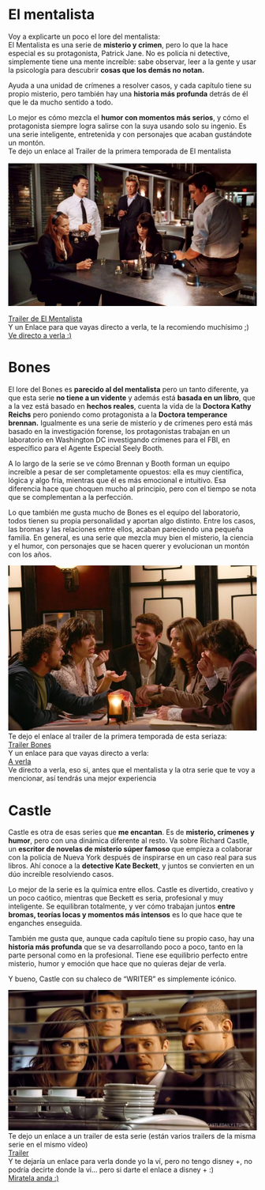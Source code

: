 # El mentalista
Voy a explicarte un poco el lore del mentalista: <br/>
El Mentalista es una serie de <b>misterio y crimen</b>, pero lo que la hace especial es su protagonista, Patrick Jane. No es policía ni detective, simplemente tiene una mente increíble: sabe observar, leer a la gente y usar la psicología para descubrir <b>cosas que los demás no notan.</b>

Ayuda a una unidad de crímenes a resolver casos, y cada capítulo tiene su propio misterio, pero también hay una <b>historia más profunda</b> detrás de él que le da mucho sentido a todo.

Lo mejor es cómo mezcla el <b>humor con momentos más serios</b>, y cómo el protagonista siempre logra salirse con la suya usando solo su ingenio. Es una serie inteligente, entretenida y con personajes que acaban gustándote un montón.<br/>
Te dejo un enlace al Trailer de la primera temporada de El mentalista

<img src = photos/descarga.jpg>

<a href = "https://www.youtube.com/embed/tCpWApgVqbc?si=j60xiYQXvE5qloBg">Trailer de El Mentalista</a><br/>
Y un Enlace para que vayas directo a verla, te la recomiendo muchísimo ;)
<a href = "https://www.primevideo.com/detail/0JCAGVKV8JB0IM3RCVPIWENAMX/ref=atv_dp_share_cu_r">Ve directo a verla :)</a>

# Bones 
El lore del Bones es <b>parecido al del mentalista</b> pero un tanto diferente, ya que esta serie <b>no tiene a un vidente</b> y además está <b>basada en un libro</b>, que a la vez está basado en <b>hechos reales</b>, cuenta la vida de la <b>Doctora Kathy Reichs</b> pero poniendo como protagonista a la <b>Doctora temperance brennan.</b>
Igualmente es una serie de misterio y de crímenes pero está más basado en la investigación forense, los protagonistas trabajan en un laboratorio en Washington DC investigando crímenes para el FBI, en específico para el Agente Especial Seely Booth.

A lo largo de la serie se ve cómo Brennan y Booth forman un equipo increíble a pesar de ser completamente opuestos: ella es muy científica, lógica y algo fría, mientras que él es más emocional e intuitivo. Esa diferencia hace que choquen mucho al principio, pero con el tiempo se nota que se complementan a la perfección.

Lo que también me gusta mucho de Bones es el equipo del laboratorio, todos tienen su propia personalidad y aportan algo distinto. Entre los casos, las bromas y las relaciones entre ellos, acaban pareciendo una pequeña familia.
En general, es una serie que mezcla muy bien el misterio, la ciencia y el humor, con personajes que se hacen querer y evolucionan un montón con los años.

<img src = photos/bonesfriends.jpg><br/>
Te dejo el enlace al trailer de la primera temporada de esta seriaza:<br/>
<a href = "https://www.youtube.com/embed/5KMszuAc8WQ?si=kyDmxsA0CrCxYncB">Trailer Bones</a><br/>
Y un enlace para que vayas directo a verla:<br/>
<a href = "https://www.primevideo.com/detail/0LCOF5TF2X23TJGP5C53AHIANW/ref=atv_dp_share_cu_r">A verla</a><br/>
Ve directo a verla, eso si, antes que el mentalista y la otra serie que te voy a mencionar, así tendrás una mejor experiencia

# Castle

Castle es otra de esas series que <b>me encantan</b>. Es de <b>misterio, crímenes y humor</b>, pero con una dinámica diferente al resto. Va sobre Richard Castle, un <b>escritor de novelas de misterio súper famoso</b> que empieza a colaborar con la policía de Nueva York después de inspirarse en un caso real para sus libros. Ahí conoce a la <b>detective Kate Beckett</b>, y juntos se convierten en un dúo increíble resolviendo casos.

Lo mejor de la serie es la química entre ellos. Castle es divertido, creativo y un poco caótico, mientras que Beckett es seria, profesional y muy inteligente. Se equilibran totalmente, y ver cómo trabajan juntos <b>entre bromas, teorías locas y momentos más intensos</b> es lo que hace que te enganches enseguida.

También me gusta que, aunque cada capítulo tiene su propio caso, hay una <b>historia más profunda</b> que se va desarrollando poco a poco, tanto en la parte personal como en la profesional. Tiene ese equilibrio perfecto entre misterio, humor y emoción que hace que no quieras dejar de verla.

Y bueno, Castle con su chaleco de “WRITER” es simplemente icónico.
 
<img src = photos/castle.jpg><br/>
Te dejo un enlace a un trailer de esta serie (están varios trailers de la misma serie en el mismo vídeo)<br/>
<a href = "https://www.youtube.com/embed/1CGTIrP1DqI?si=as6pL7-VzmYRdknX">Trailer</a><br/>
Y te dejaría un enlace para verla donde yo la ví, pero no tengo disney +, no podría decirte donde la vi... pero si darte el enlace a disney + :)<br/>
<a href = "https://www.disneyplus.com/es-es/browse/entity-30fb4e12-5a72-4fe6-85ff-ddb5e88d1a65">Miratela anda :)</a>
